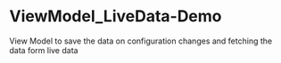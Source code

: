 # ViewModel_LiveData-Demo

View Model to save the data on configuration changes and fetching the data form live data
